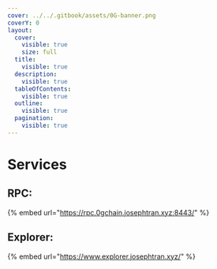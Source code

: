 ```yaml
---
cover: ../../.gitbook/assets/0G-banner.png
coverY: 0
layout:
  cover:
    visible: true
    size: full
  title:
    visible: true
  description:
    visible: true
  tableOfContents:
    visible: true
  outline:
    visible: true
  pagination:
    visible: true
---
```


# Services

## RPC:

{% embed url="https://rpc.0gchain.josephtran.xyz:8443/" %}

## Explorer:

{% embed url="https://www.explorer.josephtran.xyz/" %}

